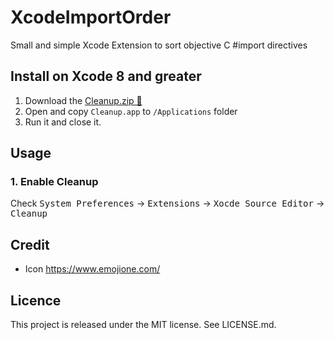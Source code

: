 # XcodeImportOrder

Small and simple Xcode Extension to sort objective C #import directives

## Install on Xcode 8 and greater
1. Download the [Cleanup.zip 📎](https://github.com/OgrePet/XcodeImportOrder/releases/download/0.1.0/Cleanup.zip)
2. Open and copy `Cleanup.app` to `/Applications` folder
3. Run it and close it.

## Usage
### 1. Enable Cleanup
Check <kbd>System Preferences</kbd> -> <kbd>Extensions</kbd> -> <kbd>Xocde Source Editor</kbd> -> <kbd>Cleanup</kbd>

## Credit

- Icon https://www.emojione.com/

## Licence

This project is released under the MIT license. See LICENSE.md.
